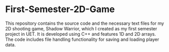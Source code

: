 # First-Semester-2D-Game
This repository contains the source code and the necessary text files for my 2D shooting game, Shadow Warrior, which I created as my first semester project in UET. It is developed using C++ and features 1D and 2D arrays. The code includes file handling functionality for saving and loading player data.
